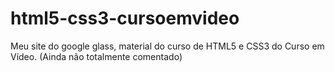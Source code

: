 # html5-css3-cursoemvideo
 Meu site do google glass, material do curso de HTML5 e CSS3 do Curso em Vídeo. (Ainda não totalmente comentado)
